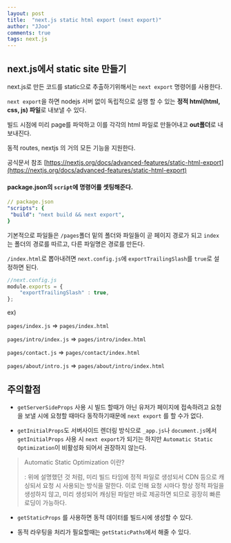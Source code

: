 ```yaml
---
layout: post
title:  "next.js static html export (next export)"
author: "JJoo"
comments: true
tags: next.js
---
```



## next.js에서 static site 만들기


next.js로 만든 코드를 static으로 추출하기위해서는 ```next export``` 명령어를 사용한다. 

```next export```을 하면 nodejs 서버 없이 독립적으로 실행 할 수 있는 **정적 html(html, css, js) 파일**로 내보낼 수 있다.  

빌드 시점에 미리 page를 파악하고 이를 각각의 html 파일로 만들어내고 **out폴더**로 내보내진다.

동적 routes, nextjs 의 거의 모든 기능을 지원한다.


공식문서 참조 
[https://nextjs.org/docs/advanced-features/static-html-export](https://nextjs.org/docs/advanced-features/static-html-export)


#### package.json의  ```script```에 명령어를 셋팅해준다.


```yaml
// package.json
"scripts": {
 "build": "next build && next export",
}
```


기본적으로 파일들은 ```/pages```폴더 밑의 폴더와 파일들이 곧 페이지 경로가 되고 ```index```는 폴더의 경로를 따르고, 다른 파일명은 경로를 만든다. 

```/index.html```로 뽑아내려면 ```next.config.js```에 ```exportTrailingSlash```를 ```true```로 설정하면 된다.


```javascript
//next.config.js
module.exports = {
    "exportTrailingSlash" : true,
};
```

ex) 

```pages/index.js``` => ```pages/index.html```

```pages/intro/index.js``` => ```pages/intro/index.html```

```pages/contact.js``` => ```pages/contact/index.html```

```pages/about/intro.js``` => ```pages/about/intro/index.html ```




## 주의할점 

- ```getServerSideProps``` 사용 시 빌드 할때가 아닌 유저가 페이지에 접속하려고 요청을 보낼 시에 요청할 때마다 동작하기때문에 ```next export``` 를 할 수가 없다.

- ```getInitialProps```도 서버사이드 렌더링 방식으로 ```_app.js```나 ```document.js```에서 ```getInitialProps``` 사용 시 ```next export```가 되기는 하지만 ```Automatic Static Optimization```이 비활성화 되어서 권장하지 않는다. 


> Automatic Static Optimization 이란?
> 
> : 위에 설명했던 것 처럼, 미리 빌드 타임에 정적 파일로 생성되서 CDN 등으로 캐싱되서 요청 시 사용되는 방식을 말한다. 
> 이로 인해 요청 시마다 항상 정적 파일을 생성하지 않고, 미리 생성되어 캐싱된 파일만 바로 제공하면 되므로 굉장히 빠른 로딩이 가능하다.

- ```getStaticProps``` 를 사용하면 동적 데이터를 빌드시에 생성할 수 있다. 

- 동적 라우팅을 처리가 필요할때는 ```getStaticPaths```에서 해줄 수 있다. 
	
